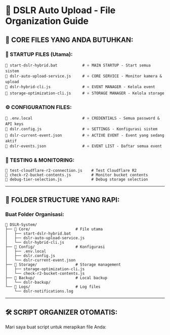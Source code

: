 # 📁 DSLR Auto Upload - File Organization Guide

## 🎯 **CORE FILES YANG ANDA BUTUHKAN:**

### **🚀 STARTUP FILES (Utama):**
```
📄 start-dslr-hybrid.bat           # ⭐ MAIN STARTUP - Start semua sistem
📄 dslr-auto-upload-service.js     # ⭐ CORE SERVICE - Monitor kamera & upload
📄 dslr-hybrid-cli.js              # ⭐ EVENT MANAGER - Kelola event
📄 storage-optimization-cli.js     # ⭐ STORAGE MANAGER - Kelola storage
```

### **⚙️ CONFIGURATION FILES:**
```
📄 .env.local                      # ⭐ CREDENTIALS - Semua password & API keys
📄 dslr.config.js                  # ⭐ SETTINGS - Konfigurasi sistem
📄 dslr-current-event.json         # ⭐ ACTIVE EVENT - Event yang sedang aktif
📄 dslr-events.json                # ⭐ EVENT LIST - Daftar semua event
```

### **🧪 TESTING & MONITORING:**
```
📄 test-cloudflare-r2-connection.js    # Test Cloudflare R2
📄 check-r2-bucket-contents.js         # Monitor bucket contents
📄 debug-tier-selection.js             # Debug storage selection
```

---

## 📂 **FOLDER STRUCTURE YANG RAPI:**

### **Buat Folder Organisasi:**
```
📁 DSLR-System/
├── 📁 Core/                    # File utama
│   ├── start-dslr-hybrid.bat
│   ├── dslr-auto-upload-service.js
│   └── dslr-hybrid-cli.js
├── 📁 Config/                  # Konfigurasi
│   ├── .env.local
│   ├── dslr.config.js
│   └── dslr-current-event.json
├── 📁 Storage/                 # Storage management
│   ├── storage-optimization-cli.js
│   └── check-r2-bucket-contents.js
├── 📁 Backup/                  # Local backup
│   └── dslr-backup/
└── 📁 Logs/                    # Log files
    └── dslr-notifications.log
```

---

## 🛠️ **SCRIPT ORGANIZER OTOMATIS:**

Mari saya buat script untuk merapikan file Anda: